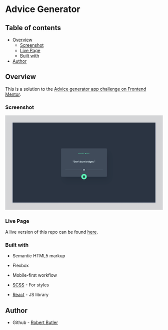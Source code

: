 # Advice Generator

## Table of contents

- [Overview](#overview)
  - [Screenshot](#screenshot)
  - [Live Page](#live-page)
  - [Built with](#built-with)
- [Author](#author)

## Overview

This is a solution to the [Advice generator app challenge on Frontend Mentor](https://www.frontendmentor.io/challenges/advice-generator-app-QdUG-13db).

### Screenshot

![](public/desktop-preview.png)

### Live Page

A live version of this repo can be found [here](https://chekhovs-func.github.io/advice-generator/).

### Built with

- Semantic HTML5 markup
- Flexbox
- Mobile-first workflow

- [SCSS](https://sass-lang.com/) - For styles
- [React](https://reactjs.org/) - JS library

## Author

- Github - [Robert Butler](https://github.com/chekhovs-func)
